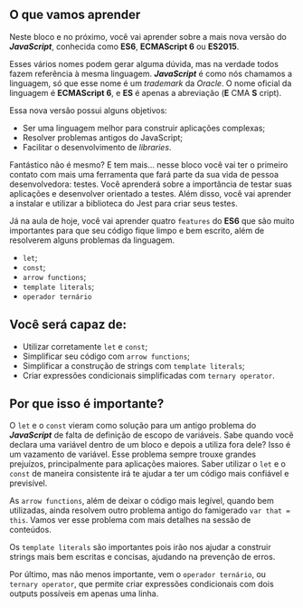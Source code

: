 ## O que vamos aprender

Neste bloco e no próximo, você vai aprender sobre a mais nova versão do **_JavaScript_**, conhecida como **ES6**, **ECMAScript 6** ou **ES2015**.

Esses vários nomes podem gerar alguma dúvida, mas na verdade todos fazem referência à mesma linguagem. **_JavaScript_** é como nós chamamos a linguagem, só que esse nome é um _trademark_ da _Oracle_. O nome oficial da linguagem é **ECMAScript 6**, e **ES** é apenas a abreviação (**E** CMA **S** cript).

Essa nova versão possui alguns objetivos:

- Ser uma linguagem melhor para construir aplicações complexas;
- Resolver problemas antigos do JavaScript;
- Facilitar o desenvolvimento de _libraries_.

Fantástico não é mesmo? E tem mais... nesse bloco você vai ter o primeiro contato com mais uma ferramenta que fará parte da sua vida de pessoa desenvolvedora: testes. Você aprenderá sobre a importância de testar suas aplicações e desenvolver orientado a testes. Além disso, você vai aprender a instalar e utilizar a biblioteca do Jest para criar seus testes.

Já na aula de hoje, você vai aprender quatro `features` do **ES6** que são muito importantes para que seu código fique limpo e bem escrito, além de resolverem alguns problemas da linguagem.
- `let`;
- `const`;
- `arrow functions`;
- `template literals`;
- `operador ternário`


## Você será capaz de:

- Utilizar corretamente `let` e `const`;
- Simplificar seu código com `arrow functions`;
- Simplificar a construção de strings com `template literals`;
- Criar expressões condicionais simplificadas com `ternary operator`.


## Por que isso é importante?

O `let` e o `const` vieram como solução para um antigo problema do **_JavaScript_** de falta de definição de escopo de variáveis. Sabe quando você declara uma variável dentro de um bloco e depois a utiliza fora dele? Isso é um vazamento de variável. Esse problema sempre trouxe grandes prejuízos, principalmente para aplicações maiores. Saber utilizar o `let` e o `const` de maneira consistente irá te ajudar a ter um código mais confiável e previsível.

As `arrow functions`, além de deixar o código mais legível, quando bem utilizadas, ainda resolvem outro problema antigo do famigerado `var that = this`. Vamos ver esse problema com mais detalhes na sessão de conteúdos.

Os `template literals` são importantes pois irão nos ajudar a construir strings mais bem escritas e concisas, ajudando na prevenção de erros.

Por último, mas não menos importante, vem o `operador ternário`, ou `ternary operator`, que permite criar expressões condicionais com dois outputs possíveis em apenas uma linha.